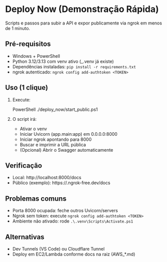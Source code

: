 # Deploy Now (Demonstração Rápida)

Scripts e passos para subir a API e expor publicamente via ngrok em menos de 1 minuto.

## Pré-requisitos
- Windows + PowerShell
- Python 3.12/3.13 com venv ativo (\_.venv já existe)
- Dependências instaladas: `pip install -r requirements.txt`
- ngrok autenticado: `ngrok config add-authtoken <TOKEN>`

## Uso (1 clique)

1. Execute:
   
   PowerShell
   ./deploy_now/start_public.ps1

2. O script irá:
   - Ativar o venv
   - Iniciar Uvicorn (app.main:app) em 0.0.0.0:8000
   - Iniciar ngrok apontando para 8000
   - Buscar e imprimir a URL pública
   - (Opcional) Abrir o Swagger automaticamente

## Verificação
- Local: http://localhost:8000/docs
- Público (exemplo): https://<seu-subdominio>.ngrok-free.dev/docs

## Problemas comuns
- Porta 8000 ocupada: feche outros Uvicorn/servers
- Ngrok sem token: execute `ngrok config add-authtoken <TOKEN>`
- Ambiente não ativado: rode `.\.venv\Scripts\Activate.ps1`

## Alternativas
- Dev Tunnels (VS Code) ou Cloudflare Tunnel
- Deploy em EC2/Lambda conforme docs na raiz (AWS_*.md)

